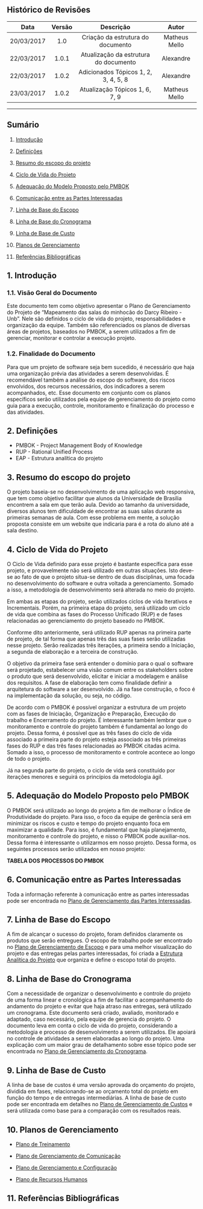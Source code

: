 ## Histórico de Revisões

| Data | Versão | Descrição | Autor |
|:----:|:------:|:---------:|:-----:|
|20/03/2017|1.0|Criação da estrutura do documento|Matheus Mello|
|22/03/2017|1.0.1|Atualização da estrutura do documento|Alexandre|
|22/03/2017|1.0.2|Adicionados Tópicos 1, 2, 3, 4, 5, 8|Alexandre|
|23/03/2017|1.0.2|Atualização Tópicos 1, 6, 7, 9|Matheus Mello|
***

## Sumário

1. [Introdução](#1-introdução)

2. [Definições](#2-definições)

3. [Resumo do escopo do projeto](#3-definições)

4. [Ciclo de Vida do Projeto](#4-ciclo-de-vida-do-projeto)

5. [Adequação do Modelo Proposto pelo PMBOK](#5-adequação-do-modelo-proposto-pelo-pmbok)

6. [Comunicação entre as Partes Interessadas](#6-comunicação-entre-as-partes-interessadas)

7. [Linha de Base do Escopo](#7-linha-de-base-do-escopo)

8. [Linha de Base do Cronograma](#8-linha-de-base-do-cronograma)

9. [Linha de Base de Custo](#9-linha-de-base-de-custo)

10. [Planos de Gerenciamento](#10-planos-de-gerenciamento)

11. [Referências Bibliográficas](#11-referências-bibliográficas)




## 1. Introdução

### 1.1. Visão Geral do Documento

Este documento tem como objetivo apresentar o Plano de Gerenciamento do Projeto de “Mapeamento das salas do minhocão do Darcy Ribeiro - Unb”. Nele são definidos o ciclo de vida do projeto, responsabilidades e organização da equipe. Também são referenciados os planos de diversas áreas de projetos, baseados no PMBOK, a serem utilizados a fim de gerenciar, monitorar e controlar a execução projeto. 

### 1.2. Finalidade do Documento

Para que um projeto de software seja bem sucedido, é necessário que haja uma organização prévia das atividades a serem desenvolvidas. É recomendável também a análise do escopo do software, dos riscos envolvidos, dos recursos necessários, dos indicadores a serem acompanhados, etc. Esse documento em conjunto com os planos específicos serão utilizados pela equipe de gerenciamento do projeto como guia para a execução, controle, monitoramento e finalização do processo e das atividades.

## 2. Definições

- PMBOK - Project Management Body of Knowledge
- RUP - Rational Unified Process
- EAP - Estrutura analítica do projeto

## 3. Resumo do escopo do projeto

O projeto baseia-se no desenvolvimento de uma aplicação web responsiva, que tem como objetivo facilitar que alunos da Universidade de Brasilia encontrem a sala em que terão aula. 
Devido ao tamanho da universidade, diversos alunos tem dificuldade de encontrar as suas salas durante as primeiras semanas de aula. Com esse problema em mente, a solução proposta consiste em um website que indicaria para é a rota do aluno até a sala destino.

## 4. Ciclo de Vida do Projeto

O Ciclo de Vida definido para esse projeto é bastante específica para esse projeto, e provavelmente não será utilizado em outras situações. Isto deve-se ao fato de que o projeto situa-se dentro de duas disciplinas, uma focada no desenvolvimento do software e outra voltada a gerenciamento. Somado a isso, a metodologia de desenvolvimento será alterada no meio do projeto.

Em ambas as etapas do projeto, serão utilizados ciclos de vida Iterativos e Incrementais. Porém, na primeira etapa do projeto, será utilizado um ciclo de vida que combina as fases do Processo Unificado (RUP) e de fases relacionadas ao gerenciamento do projeto baseado no PMBOK.

Conforme dito anteriormente, será utilizado RUP apenas na primeira parte de projeto, de tal forma que apenas três das suas fases serão utilizadas nesse projeto. Serão realizadas três iterações, a primeira sendo a Iniciação, a segunda de elaboração e a terceira de construção.

O objetivo da primeira fase será entender o domínio para o qual o software será projetado, estabelecer uma visão comum entre os stakeholders sobre o produto que será desenvolvido, elicitar e iniciar a modelagem e análise dos requisitos. A fase de elaboração tem como finalidade definir a arquitetura do software a ser desenvolvido. Já na fase construção, o foco é na implementação da solução, ou seja, no código.

De acordo com o PMBOK é possível organizar a estrutura de um projeto com as fases de Iniciação, Organização e Preparação, Execução do trabalho e Encerramento do projeto. É interessante também lembrar que o monitoramento e controle do projeto também é fundamental ao longo do projeto. Dessa forma, é possível que as três fases do ciclo de vida associado a primeira parte do projeto esteja associado as três primeiras fases do RUP e das três fases relacionadas ao PMBOK citadas acima. Somado a isso, o processo de monitoramento e controle acontece ao longo de todo o projeto.

Já na segunda parte do projeto, o ciclo de vida será constituído por iterações menores e seguirá os princípios da metodologia ágil.


## 5. Adequação do Modelo Proposto pelo PMBOK

O PMBOK será utilizado ao longo do projeto a fim de melhorar o Índice de Produtividade do projeto. Para isso, o foco da equipe de gerência será em minimizar os riscos e custo e tempo do projeto enquanto foca em maximizar a qualidade. Para isso, é fundamental que haja planejamento, monitoramento e controle do projeto, e nisso o PMBOK pode auxiliar-nos. Dessa forma é interessante o utilizarmos em nosso projeto.
Dessa forma, os seguintes processos serão utilizados em nosso projeto:

**TABELA DOS PROCESSOS DO PMBOK**

## 6. Comunicação entre as Partes Interessadas

Toda a informação referente à comunicação entre as partes interessadas pode ser encontrada no [Plano de Gerenciamento das Partes Interessadas]().

## 7. Linha de Base do Escopo

A fim de alcançar o sucesso do projeto, foram definidos claramente os produtos que serão entregues. O escopo de trabalho pode ser encontrado no [Plano de Gerenciamento de Escopo]() e para uma melhor visualização do projeto e das entregas pelas partes interessadas,  foi criada a [Estrutura Analítica do Projeto](https://github.com/fga-gpp-mds/mds-gpp-g2/wiki/Estrutura-Analitica-do-Projeto) que organiza e define o escopo total do projeto.

## 8. Linha de Base do Cronograma

Com a necessidade de organizar o desenvolvimento e controle do projeto de uma forma linear e cronológica a fim de facilitar o acompanhamento do andamento do projeto e evitar que haja atraso nas entregas, será utilizado um cronograma. Este documento será criado, avaliado, monitorado e adaptado, caso necessário, pela equipe de gerencia do projeto.
O documento leva em conta o ciclo de vida do projeto, considerando a metodologia e processo de desenvolvimento a serem utilizados. Ele apoiará no controle de atividades a serem elaboradas ao longo do projeto.
Uma explicação com um maior grau de detalhamento sobre esse tópico pode ser encontrada no [Plano de Gerenciamento do Cronograma]().

## 9. Linha de Base de Custo

A linha de base de custos é uma versão aprovada do orçamento do projeto, dividida em fases, relacionando-se ao orçamento total do projeto em função do tempo e de entregas intermediárias. A linha de base de custo pode ser encontrada em detalhes no [Plano de Gerenciamento de Custos](https://github.com/fga-gpp-mds/2017.1-LocalizacaoDarcy/wiki/Plano-de-Gerenciamento-de-Custos) e será utilizada como base para a comparação com os resultados reais.

## 10. Planos de Gerenciamento

* [Plano de Treinamento](https://github.com/fga-gpp-mds/mds-gpp-g2/wiki/Plano-de-Treinamento)

* [Plano de Gerenciamento de Comunicação](https://github.com/fga-gpp-mds/2017.1-LocalizacaoDarcy/wiki/Plano-de-Gerenciamento-de-Comunica%C3%A7%C3%A3o)

* [Plano de Gerenciamento e Configuração](https://github.com/fga-gpp-mds/2017.1-LocalizacaoDarcy/wiki/Plano-de-gerenciamento-e-configura%C3%A7%C3%A3o)

* [Plano de Recursos Humanos](https://github.com/fga-gpp-mds/2017.1-LocalizacaoDarcy/wiki/Plano-de-Gerenciamento-de-Recursos-Humanos)

## 11. Referências Bibliográficas